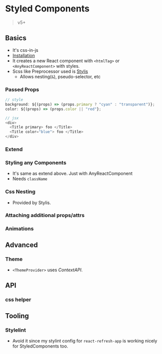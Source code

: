 # Styled Components

> v5+

## Basics

- It's css-in-js
- [Installation](https://styled-components.com/docs/basics#installation)
- It creates a new React component with `<htmlTag>` or `<AnyReactComponent>` with styles.
- Scss like Preprocessor used is [Stylis](https://github.com/thysultan/stylis.js)
  - Allows nesting(`&`), pseudo-selector, etc

<vc-table>
<template v-slot:cola>

```js
// **Elements/Title.js**
import styled from 'styled-components';

const Title = styled.h1`
  color: red;
`;

export default Title;
```

</template>
<template v-slot:colb>

```jsx
// **App.js**
import Title from 'Elements/Title';

let App = () => {
  return (
    <div>
      <Title> foo </Title>
    </div>
  );
};
```

</template>
</vc-table>

### Passed Props

```js
// style
background: ${(props) => (props.primary ? "cyan" : "transparent")};
color: ${(props) => (props.color || "red"};

// jsx
<div>
  <Title primary> foo </Title>
  <Title color="blue"> foo </Title>
</div>

```

### Extend

<vc-table>
<template v-slot:cola>

```js
// Base button
let Button = styled.button`
  color: red;
  padding: 2rem;
  margin: 2rem;
  background: transparent;
`;

// extend - AnyStyledComponent
// StyledComp are just ReactComponent
let ButtonDark = styled(Button)`
  background: #333;
`;
```

</template>
<template v-slot:colb>

```jsx
// jsx
<div>
  <Button> foo </Button>
  <ButtonDark> bar </ButtonDark>
  {// Also we can swap elements with
  // newTag / AnyReactComponent}
  <Button as="a" href="/">
    fooLink
  </Button>
</div>
```

</template>
</vc-table>

### Styling any Components

- It's same as extend above. Just with AnyReactComponent
- Needs `className`

<vc-table>
<template v-slot:cola>

```js
// ReactConponent
// If (props) is passed then
// use props.className , props.children
let Link = ({className, children}) => {
  return (
    <a className={className} href="/">
      {children}
    </a>
  );
};

// StyledComponent
let LinkDark = styled(Link)`
  background: #333;
`;
```

</template>
<template v-slot:colb>

```jsx
// jsx
<div>
  <Link> foo </Link>
  <LinkDark> bar </LinkDark>
</div>
```

</template>
</vc-table>

### Css Nesting

- Provided by Stylis.

<vc-table>
<template v-slot:cola>

```js
const Button = styled.button`
  color: red;

  // & = parentComponent

  &:hover {
    color: blue;
  }

  & ~ & {
    color: green;
  }

  // no space after dot
  &.myclass {
    color: black;
  }

  // space after dot (& is not needed)
  & .myinnerclass {
    color: white;
  }
`;
```

</template>
<template v-slot:colb>

```jsx
// jsx
<Button>foo</Button>
<Button>foo sibling</Button>
<Button className="myclass"></Button>
<Button>
  <div className="myinnerclass"> Zoo </div>
</Button>
```

</template>
</vc-table>

### Attaching additional props/attrs

<vc-table>
<template v-slot:cola>

```js
let Input = styled.input.attrs((props) => ({
  type: 'text',
  size: props.size || '1em',
}))`
  color: red;
  background: #666;
`;

// we can override too
// Just extend then change
let Password = styled(Input).attrs((props) => ({
  type: 'password',
}))`
  color: black;
  background: green;
`;
```

</template>
<template v-slot:colb>

```jsx
// jsx
<Input placeholder="foo" />
<Input placeholder="foo" size="3em" />

<Password
  placeholder="secret"
  size="2em"
/>
```

</template>
</vc-table>

### Animations

<vc-table>
<template v-slot:cola>

```js
// Gives unique instance to avoid nameclash
let rotate = keyframes`
  from{
    transform : rotate(0deg);
  }
  to{
    transform : rotate(360deg);
  }
`;

let Rotate = styled.div`
  animation: ${rotate} 2s linear infinite;
`;
```

</template>
<template v-slot:colb>

```jsx
// jsx
<Rotate> I'm rotating </Rotate>
```

</template>
</vc-table>

## Advanced

### Theme

- `<ThemeProvider>` uses _ContextAPI_.

<vc-table>
<template v-slot:cola>

```js
// global theme
let theme = {
  primary: 'grey',
};

// button
let Button = styled.button`
  color: ${(props) => props.theme.primary};
`;

// default theme for button
Button.defaultProps = {
  theme: {
    primary: 'blue',
  },
};

// global theme2 (function)
// inherit from parent <ThemeProvider>
let theme2 = ({primary}) => ({
  primary: 'green',
  secondary: primary, // red
});
```

</template>
<template v-slot:colb>

```jsx
// jsx
<Button>DefaultColor</Button>

<ThemeProvider theme={theme}>
  <Button>ThemeColor</Button>

  <ThemeProvider theme={theme2}>
    <Button>Theme2Color</Button>
  </ThemeProvider>

  <Button theme={{primary:"red"}}>
    OverrideThemeColor
  </Button>

</ThemeProvider>
```

</template>
</vc-table>

## API

### css helper

<vc-table>
<template v-slot:cola>

```js
import {css} from 'styled-components';

let styles = css`
  color: red;
`;

// We can also add internally
let Button = styled.button`
  color: grey;

  ${(props) =>
    props.success &&
    css`
      color: blue;
    `}

  ${(props) =>
    props.danger &&
    css`
      color: red;
    `}
`;
```

</template>
<template v-slot:colb>

```jsx
// jsx
<Button>normal</Button>
<Button success>success</Button>
<Button danger>danger</Button>
```

</template>
</vc-table>

## Tooling

### Stylelint

- Avoid it since my stylint config for `react-refresh-app` is working nicely for StyledComponents too.

